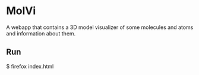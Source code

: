 # MolVi
A webapp that contains a 3D model visualizer of some molecules and atoms and information about them.

## Run
$ firefox index.html
